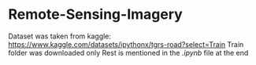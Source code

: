 # Remote-Sensing-Imagery
Dataset was taken from kaggle: https://www.kaggle.com/datasets/ipythonx/tgrs-road?select=Train
Train folder was downloaded only
Rest is mentioned in the *.ipynb* file at the end
